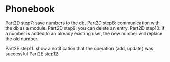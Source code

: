 # Phonebook

Part2D step7: save numbers to the db.
Part2D step8: communication with the db as a module.
Part2D step9: you can delete an entry.
Part2D step10: if a number is added to an already existing user, the new number will replace the old number.

Part2E step11: show a notification that the operation (add, update) was successful
Part2E step12:
